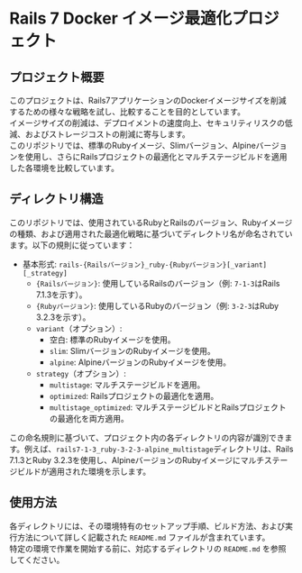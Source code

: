 # Rails 7 Docker イメージ最適化プロジェクト

## プロジェクト概要
このプロジェクトは、Rails7アプリケーションのDockerイメージサイズを削減するための様々な戦略を試し、比較することを目的としています。  
イメージサイズの削減は、デプロイメントの速度向上、セキュリティリスクの低減、およびストレージコストの削減に寄与します。  
このリポジトリでは、標準のRubyイメージ、Slimバージョン、Alpineバージョンを使用し、さらにRailsプロジェクトの最適化とマルチステージビルドを適用した各環境を比較しています。

## ディレクトリ構造
このリポジトリでは、使用されているRubyとRailsのバージョン、Rubyイメージの種類、および適用された最適化戦略に基づいてディレクトリ名が命名されています。以下の規則に従っています：

- 基本形式: `rails-{Railsバージョン}_ruby-{Rubyバージョン}[_variant][_strategy]`
    - `{Railsバージョン}`: 使用しているRailsのバージョン（例: `7-1-3`はRails 7.1.3を示す）。
    - `{Rubyバージョン}`: 使用しているRubyのバージョン（例: `3-2-3`はRuby 3.2.3を示す）。
    - `variant`（オプション）:
      - 空白: 標準のRubyイメージを使用。
      - `slim`: SlimバージョンのRubyイメージを使用。
      - `alpine`: AlpineバージョンのRubyイメージを使用。
  - `strategy`（オプション）:
      - `multistage`: マルチステージビルドを適用。
      - `optimized`: Railsプロジェクトの最適化を適用。
      - `multistage_optimized`: マルチステージビルドとRailsプロジェクトの最適化を両方適用。

この命名規則に基づいて、プロジェクト内の各ディレクトリの内容が識別できます。例えば、`rails7-1-3_ruby-3-2-3-alpine_multistage`ディレクトリは、Rails 7.1.3とRuby 3.2.3を使用し、AlpineバージョンのRubyイメージにマルチステージビルドが適用された環境を示します。

## 使用方法
各ディレクトリには、その環境特有のセットアップ手順、ビルド方法、および実行方法について詳しく記載された `README.md` ファイルが含まれています。  
特定の環境で作業を開始する前に、対応するディレクトリの `README.md` を参照してください。
